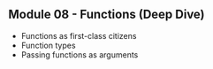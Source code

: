 ## Module 08 - Functions (Deep Dive)

- Functions as first-class citizens
- Function types
- Passing functions as arguments
